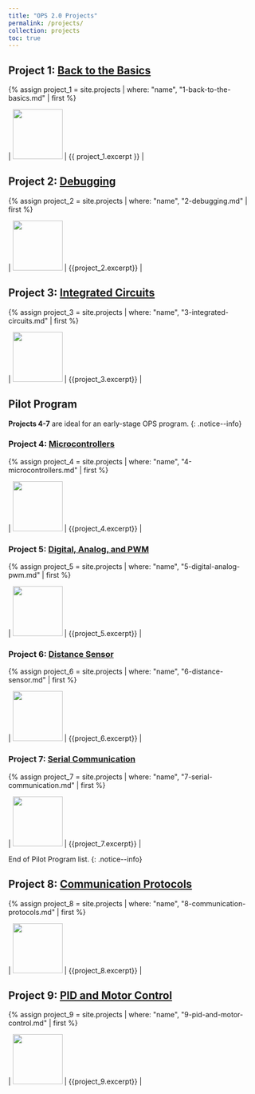 ```yaml
---
title: "OPS 2.0 Projects"
permalink: /projects/
collection: projects
toc: true
---
```


## Project 1: [Back to the Basics](/projects/1-back-to-the-basics)

{% assign project_1 = site.projects | where: "name", "1-back-to-the-basics.md" | first %}

| <img src="{{ project_1.header.teaser }}" width="100" /> | {{ project_1.excerpt }} |

## Project 2: [Debugging](/projects/2-debugging)

{% assign project_2 = site.projects | where: "name", "2-debugging.md" | first %}

| <img src="{{project_2.header.teaser}}" width="100" /> | {{project_2.excerpt}} |

## Project 3: [Integrated Circuits](/projects/3-integrated-circuits)

{% assign project_3 = site.projects | where: "name", "3-integrated-circuits.md" | first %}

| <img src="{{project_3.header.teaser}}" width="100" /> | {{project_3.excerpt}} |

## Pilot Program

**Projects 4-7** are ideal for an early-stage OPS program.
{: .notice--info}

### Project 4: [Microcontrollers](/projects/4-microcontrollers)

{% assign project_4 = site.projects | where: "name", "4-microcontrollers.md" | first %}

| <img src="{{project_4.header.teaser}}" width="100" /> | {{project_4.excerpt}} |

### Project 5: [Digital, Analog, and PWM](/projects/5-digital-analog-pwm)

{% assign project_5 = site.projects | where: "name", "5-digital-analog-pwm.md" | first %}

| <img src="{{project_5.header.teaser}}" width="100" /> | {{project_5.excerpt}} |

### Project 6: [Distance Sensor](/projects/6-distance-sensor)

{% assign project_6 = site.projects | where: "name", "6-distance-sensor.md" | first %}

| <img src="{{project_6.header.teaser}}" width="100" /> | {{project_6.excerpt}} |

### Project 7: [Serial Communication](/projects/7-serial-communication)

{% assign project_7 = site.projects | where: "name", "7-serial-communication.md" | first %}

| <img src="{{project_7.header.teaser}}" width="100" /> | {{project_7.excerpt}} |

End of Pilot Program list.
{: .notice--info}

## Project 8: [Communication Protocols](/projects/8-communication-protocols)

{% assign project_8 = site.projects | where: "name", "8-communication-protocols.md" | first %}

| <img src="{{project_8.header.teaser}}" width="100" /> | {{project_8.excerpt}} |

## Project 9: [PID and Motor Control](/projects/9-pid-and-motor-control)

{% assign project_9 = site.projects | where: "name", "9-pid-and-motor-control.md" | first %}

| <img src="{{project_9.header.teaser}}" width="100" /> | {{project_9.excerpt}} |
